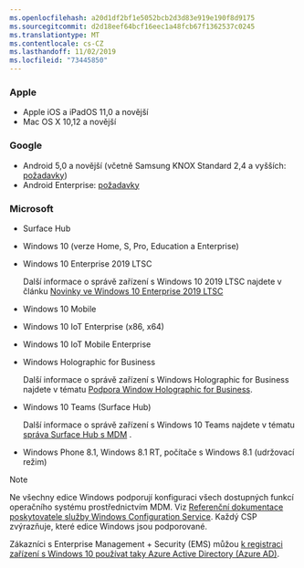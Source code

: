 ```yaml
---
ms.openlocfilehash: a20d1df2bf1e5052bcb2d3d83e919e190f8d9175
ms.sourcegitcommit: d2d18eef64bcf16eec1a48fcb67f1362537c0245
ms.translationtype: MT
ms.contentlocale: cs-CZ
ms.lasthandoff: 11/02/2019
ms.locfileid: "73445850"
---
```



### <a name="apple"></a>Apple
- Apple iOS a iPadOS 11,0 a novější
- Mac OS X 10,12 a novější

### <a name="google"></a>Google
- Android 5,0 a novější (včetně Samsung KNOX Standard 2,4 a vyšších: [požadavky](https://www.samsungknox.com/en/knox-platform/supported-devices/2.4+))
- Android Enterprise: [požadavky](https://support.google.com/work/android/topic/9428066)

### <a name="microsoft"></a>Microsoft

- Surface Hub
- Windows 10 (verze Home, S, Pro, Education a Enterprise)
- Windows 10 Enterprise 2019 LTSC

  Další informace o správě zařízení s Windows 10 2019 LTSC najdete v článku [Novinky ve Windows 10 Enterprise 2019 LTSC](https://docs.microsoft.com/windows/whats-new/ltsc/whats-new-windows-10-2019)
  
- Windows 10 Mobile
- Windows 10 IoT Enterprise (x86, x64)
- Windows 10 IoT Mobile Enterprise
- Windows Holographic for Business

  Další informace o správě zařízení s Windows Holographic for Business najdete v tématu [Podpora Window Holographic for Business](../fundamentals/windows-holographic-for-business.md).

- Windows 10 Teams (Surface Hub)

   Další informace o správě zařízení s Windows 10 Teams najdete v tématu [správa Surface Hub s MDM](https://docs.microsoft.com/surface-hub/manage-settings-with-mdm-for-surface-hub) .
- Windows Phone 8.1, Windows 8.1 RT, počítače s Windows 8.1 (udržovací režim)

> [!NOTE]
> Ne všechny edice Windows podporují konfiguraci všech dostupných funkcí operačního systému prostřednictvím MDM. Viz [Referenční dokumentace poskytovatele služby Windows Configuration Service](https://docs.microsoft.com/windows/configuration/provisioning-packages/how-it-pros-can-use-configuration-service-providers). Každý CSP zvýrazňuje, které edice Windows jsou podporované.

Zákazníci s Enterprise Management + Security (EMS) můžou [k registraci zařízení s Windows 10 používat taky Azure Active Directory (Azure AD)](/intune/windows-enroll).



